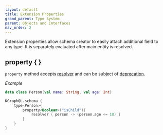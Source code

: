 ```yaml
---
layout: default
title: Extension Properties
grand_parent: Type System
parent: Objects and Interfaces
nav_order: 2
---
```


Extension properties allow schema creator to easily attach additional field to any type. It is separately evaluated after main entity is resolved.

## property { }
`property` method accepts [resolver]({{site.baseurl}}creating-schema/resolver) and can be subject of [deprecation]({{site.baseurl}}creating-schema/deprecation).

*Example*

```kotlin
data class Person(val name: String, val age: Int)

KGraphQL.schema {
    type<Person>{
        property<Boolean>("isChild"){
            resolver { person -> (person.age <= 18) }
        }
    }
}
```
